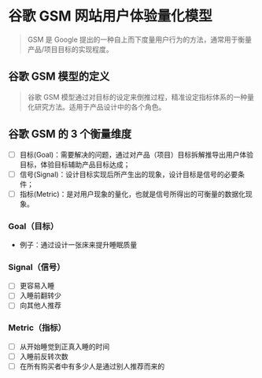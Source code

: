 

# 谷歌 GSM 网站用户体验量化模型

> GSM 是 Google 提出的一种自上而下度量用户行为的方法，通常用于衡量产品/项目目标的实现程度。

## 谷歌 GSM 模型的定义

> 谷歌 GSM 模型通过对目标的设定来倒推过程，精准设定指标体系的一种量化研究方法。适用于产品设计中的各个角色。

## 谷歌 GSM 的 3 个衡量维度

- [ ] 目标(Goal)：需要解决的问题，通过对产品（项目）目标拆解推导出用户体验目标，体验目标辅助产品目标达成；
- [ ] 信号(Signal)：设计目标实现后所产生出的现象，设计目标是信号的必要条件；
- [ ] 指标(Metric)：是对用户现象的量化，也就是信号所得出的可衡量的数据化现象。

### Goal（目标）

- 例子：通过设计一张床来提升睡眠质量

### Signal（信号）

- [ ] 更容易入睡
- [ ] 入睡前翻转少
- [ ] 向其他人推荐

### Metric（指标）

- [ ] 从开始睡觉到正真入睡的时间
- [ ] 入睡前反转次数
- [ ] 在所有购买者中有多少人是通过别人推荐而来的
